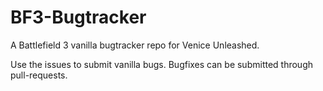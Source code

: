 # BF3-Bugtracker
A Battlefield 3 vanilla bugtracker repo for Venice Unleashed. 

Use the issues to submit vanilla bugs.
Bugfixes can be submitted through pull-requests.
